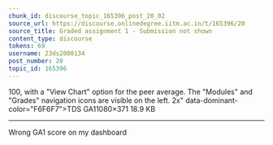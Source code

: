 ```yaml
---
chunk_id: discourse_topic_165396_post_20_02
source_url: https://discourse.onlinedegree.iitm.ac.in/t/165396/20
source_title: Graded assignment 1 - Submission not shown
content_type: discourse
tokens: 69
username: 23ds2000134
post_number: 20
topic_id: 165396
---
```


100, with a "View Chart" option for the peer average. The "Modules" and "Grades" navigation icons are visible on the left. 2x" data-dominant-color="F6F6F7">TDS GA11080×371 18.9 KB

---

Wrong GA1 score on my dashboard
